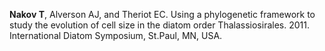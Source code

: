 **Nakov T**, Alverson AJ, and Theriot EC. Using a phylogenetic framework to study the evolution of cell size in the diatom order Thalassiosirales. 2011. International Diatom Symposium, St.Paul, MN, USA.

